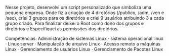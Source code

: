 Nesse projeto, desenvolvi um script personalizado que simboliza uma pequena empresa. Onde fiz a criação de 4 diretórios (/publico, /adm, /ven e /sec), criei 3 grupos para os diretórios e criei 9 usuários atribuindo 3 a cada grupo criado.
Para finalizar deixei o Root como dono dos grupos e diretórios e Especifiquei as permissões dos diretórios.

Competências: Administração de sistemas Linux · sistema operacional linux · Linux server · Manipulação de arquivo Linux · Acesso remoto a máquinas Linux · Gerenciamento de usuários Linux · Gerenciamento de Pacotes Linux
